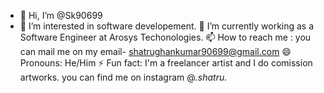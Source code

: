 - 👋 Hi, I’m @Sk90699
- 👀 I’m interested in software developement.
🌱 I’m currently working as a Software Engineer at Arosys Techonologies.
📫 How to reach me : you can mail me on my email- shatrughankumar90699@gmail.com
😄 Pronouns: He/Him
⚡ Fun fact: I'm a freelancer artist and I do comission artworks. you can find me on instagram @_._shatru_._
